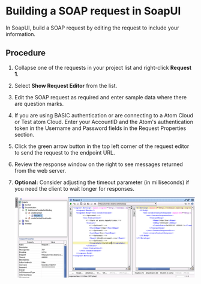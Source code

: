 # Building a SOAP request in SoapUI

<head>
  <meta name="guidename" content="API Management"/>
  <meta name="context" content="GUID-feccb0f8-8770-4761-939a-be243e8fa225"/>
</head>


In SoapUI, build a SOAP request by editing the request to include your information.

## Procedure

1.  Collapse one of the requests in your project list and right-click **Request 1**.

2.  Select **Show Request Editor** from the list.

3.  Edit the SOAP request as required and enter sample data where there are question marks.

4.  If you are using BASIC authentication or are connecting to a Atom Cloud or Test atom Cloud. Enter your AccountID and the Atom's authentication token in the Username and Password fields in the Request Properties section.

5.  Click the green arrow button in the top left corner of the request editor to send the request to the endpoint URL.

6.  Review the response window on the right to see messages returned from the web server.

7.  **Optional:** Consider adjusting the timeout parameter \(in milliseconds\) if you need the client to wait longer for responses.

    ![Sample SOAP response from the web server.](../Images/other-fs-soap-request_d5037c77-9d07-45e4-a2b8-a489fae05e9e.jpg)
    